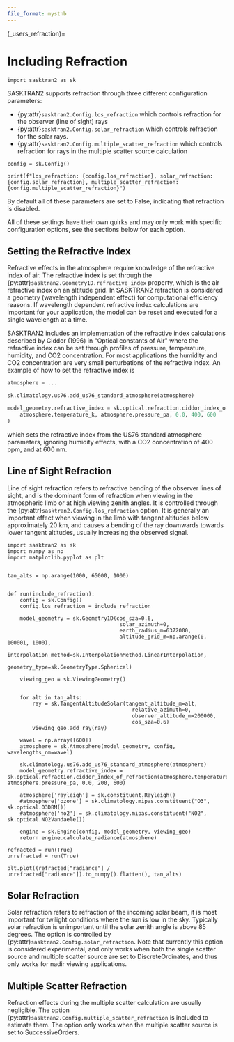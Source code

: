 ```yaml
---
file_format: mystnb
---
```


(_users_refraction)=
# Including Refraction

```{code-cell}
import sasktran2 as sk
```

SASKTRAN2 supports refraction through three different configuration parameters:

- {py:attr}`sasktran2.Config.los_refraction` which controls refraction for the observer (line of sight) rays
- {py:attr}`sasktran2.Config.solar_refraction` which controls refraction for the solar rays.
- {py:attr}`sasktran2.Config.multiple_scatter_refraction` which controls refraction for rays in the multiple scatter source calculation


```{code-cell}
config = sk.Config()

print(f"los_refraction: {config.los_refraction}, solar_refraction: {config.solar_refraction}, multiple_scatter_refraction: {config.multiple_scatter_refraction}")
```
By default all of these parameters are set to False, indicating that refraction is disabled.

All of these settings have their own quirks and may only work with specific configuration options, see the sections below for
each option.

## Setting the Refractive Index
Refractive effects in the atmosphere require knowledge of the refractive index of air.
The refractive index is set through the {py:attr}`sasktran2.Geometry1D.refractive_index` property, which is
the air refractive index on an altitude grid.
In SASKTRAN2 refraction is considered a geometry (wavelength independent effect) for computational efficiency reasons.
If wavelength dependent refractive index calculations are important for your application, the model can be reset and executed
for a single wavelength at a time.

SASKTRAN2 includes an implementation of the refractive index calculations described by Ciddor (1996) in "Optical constants of Air"
where the refractive index can be set through profiles of pressure, temperature, humidity, and CO2 concentration.  For most applications
the humidity and CO2 concentration are very small perturbations of the refractive index.  An example of how to set the refractive
index is

```python
atmosphere = ...

sk.climatology.us76.add_us76_standard_atmosphere(atmosphere)

model_geometry.refractive_index = sk.optical.refraction.ciddor_index_of_refraction(
    atmosphere.temperature_k, atmosphere.pressure_pa, 0.0, 400, 600
)
```

which sets the refractive index from the US76 standard atmosphere parameters, ignoring humidity effects, with a CO2
concentration of 400 ppm, and at 600 nm.

## Line of Sight Refraction
Line of sight refraction refers to refractive bending of the observer lines of sight, and is the dominant form of refraction
when viewing in the atmospheric limb or at high viewing zenith angles.  It is controlled through the
{py:attr}`sasktran2.Config.los_refraction` option.  It is generally an important effect when viewing in the limb with tangent altitudes
below approximately 20 km, and causes a bending of the ray downwards towards lower tangent altitudes, usually increasing the observed signal.

```{code-cell}
import sasktran2 as sk
import numpy as np
import matplotlib.pyplot as plt


tan_alts = np.arange(1000, 65000, 1000)


def run(include_refraction):
    config = sk.Config()
    config.los_refraction = include_refraction

    model_geometry = sk.Geometry1D(cos_sza=0.6,
                                    solar_azimuth=0,
                                    earth_radius_m=6372000,
                                    altitude_grid_m=np.arange(0, 100001, 1000),
                                    interpolation_method=sk.InterpolationMethod.LinearInterpolation,
                                    geometry_type=sk.GeometryType.Spherical)

    viewing_geo = sk.ViewingGeometry()


    for alt in tan_alts:
        ray = sk.TangentAltitudeSolar(tangent_altitude_m=alt,
                                        relative_azimuth=0,
                                        observer_altitude_m=200000,
                                        cos_sza=0.6)
        viewing_geo.add_ray(ray)

    wavel = np.array([600])
    atmosphere = sk.Atmosphere(model_geometry, config, wavelengths_nm=wavel)

    sk.climatology.us76.add_us76_standard_atmosphere(atmosphere)
    model_geometry.refractive_index = sk.optical.refraction.ciddor_index_of_refraction(atmosphere.temperature_k, atmosphere.pressure_pa, 0.0, 200, 600)

    atmosphere['rayleigh'] = sk.constituent.Rayleigh()
    #atmosphere['ozone'] = sk.climatology.mipas.constituent("O3", sk.optical.O3DBM())
    #atmosphere['no2'] = sk.climatology.mipas.constituent("NO2", sk.optical.NO2Vandaele())

    engine = sk.Engine(config, model_geometry, viewing_geo)
    return engine.calculate_radiance(atmosphere)

refracted = run(True)
unrefracted = run(True)

plt.plot((refracted["radiance"] / unrefracted["radiance"]).to_numpy().flatten(), tan_alts)
```

## Solar Refraction
Solar refraction refers to refraction of the incoming solar beam, it is most important for twilight conditions where the sun is low in the sky.
Typically solar refraction is unimportant until the solar zenith angle is above 85 degrees.  The option is controlled by
{py:attr}`sasktran2.Config.solar_refraction`.  Note that currently this option is considered experimental, and only works when
both the single scatter source and multiple scatter source are set to DiscreteOrdinates, and thus only works for nadir viewing
applications.

## Multiple Scatter Refraction
Refraction effects during the multiple scatter calculation are usually negligible.  The option {py:attr}`sasktran2.Config.multiple_scatter_refraction`
is included to estimate them.  The option only works when the multiple scatter source is set to SuccessiveOrders.
